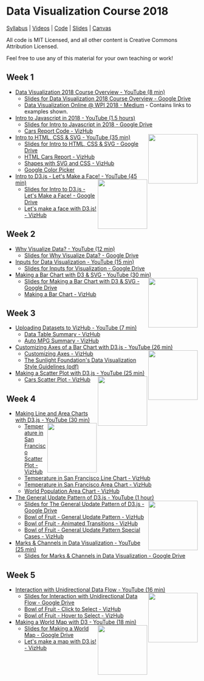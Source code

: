 # Data Visualization Course 2018

[Syllabus](syllabus.html) | [Videos](https://www.youtube.com/watch?v=4e3NF8ez95w&list=PL9yYRbwpkykvOXrZumtZWbuaXWHvjD8gi) | [Code](https://vizhub.com/curran) | [Slides](https://drive.google.com/drive/folders/1COIzQ2HNdegDRl2DSrwbliktSFksdE3m?usp=sharing) | [Canvas](https://canvas.wpi.edu/courses/11859)

All code is MIT Licensed, and all other content is Creative Commons Attribution Licensed.

Feel free to use any of this material for your own teaching or work!

## Week 1
 * [Data Visualization 2018 Course Overview - YouTube (8 min)](https://www.youtube.com/watch?v=4e3NF8ez95w&list=PL9yYRbwpkykvOXrZumtZWbuaXWHvjD8gi)
   * [Slides for Data Visualization 2018 Course Overview - Google Drive](https://docs.google.com/presentation/d/1M4Ndoa_rbCZO5uNurD4slJc3yOFXgzZbQ9c1-MYICrI/edit?usp=sharing)
   * [Data Visualization Online @ WPI 2018 - Medium](https://medium.com/@currankelleher/data-visualization-online-wpi-2018-f662bf32908d) - Contains links to examples shown.
 * [Intro to Javascript in 2018 - YouTube (1.5 hours)](https://www.youtube.com/watch?v=rUnmw9fQEwg&list=PL9yYRbwpkykvOXrZumtZWbuaXWHvjD8gi)
   * [Slides for Intro to Javascript in 2018 - Google Drive](https://docs.google.com/presentation/d/107iidqJf5X9Yyk_C2NhH3vAeDPh7pNXw-wtk8yylXio/edit?usp=sharing)
   * [Cars Report Code - VizHub](https://vizhub.com/curran/1e6587bb27c54c368deae8b79a7ca59a)
 * [Intro to HTML, CSS & SVG - YouTube (35 min)](https://www.youtube.com/watch?v=ysG9j4_Uw_g&index=3&list=PL9yYRbwpkykvOXrZumtZWbuaXWHvjD8gi)<a href="https://vizhub.com/curran/366c38ba5ebc4631b4bd936f3b709744"><img align="right" height="130" src="https://user-images.githubusercontent.com/68416/45684652-a0945700-bb64-11e8-8968-75c12af08473.png"></a>
   * [Slides for Intro to HTML, CSS & SVG - Google Drive](https://docs.google.com/presentation/d/1mneYj6UAd71HjxdkMy3goEeOS-PhX7iM7xubbNjhPok/edit?usp=sharing)
   * [HTML Cars Report - VizHub](https://vizhub.com/curran/3b8a76ab64a649d19d73ddcaff6bdaf3)
   * [Shapes with SVG and CSS - VizHub](https://vizhub.com/curran/366c38ba5ebc4631b4bd936f3b709744)
   * [Google Color Picker](https://www.google.com/search?q=color+picker&oq=color+picker&aqs=chrome.0.0l3j35i39j0l2.2912j0j7)
 * [Intro to D3.js - Let's Make a Face! - YouTube (45 min)](https://www.youtube.com/watch?v=-RQWC4I2I1s&list=PL9yYRbwpkykvOXrZumtZWbuaXWHvjD8gi&index=4)<a href="https://vizhub.com/curran/be771477cb974c938cd8603dd8b59d32"><img align="right" height="130" src="https://user-images.githubusercontent.com/68416/45684995-96bf2380-bb65-11e8-9830-5c81fd9b74da.png"></a>
   * [Slides for Intro to D3.js - Let's Make a Face! - Google Drive](https://docs.google.com/presentation/d/1BpcyDF-t3DoOm6GnHrDzw4i_vG8Oi-iatRjywJkCN4g/edit?usp=sharing)
   * [Let's make a face with D3.js! - VizHub](https://vizhub.com/68416/be771477cb974c938cd8603dd8b59d32)

## Week 2
 * [Why Visualize Data? - YouTube (12 min)](https://www.youtube.com/watch?v=7qJY6Rq9e2w&list=PL9yYRbwpkykvOXrZumtZWbuaXWHvjD8gi)
   * [Slides for Why Visualize Data? - Google Drive](https://docs.google.com/presentation/d/1IGhW6-nQX1gzEmWQH6XI9wHJSKVjWY5aq7mdWYU0gbI/edit?usp=sharing)
 * [Inputs for Data Visualization - YouTube (15 min)](https://www.youtube.com/watch?v=nGhSauu93vY&list=PL9yYRbwpkykvOXrZumtZWbuaXWHvjD8gi&index=6)
   * [Slides for Inputs for Visualization - Google Drive](https://docs.google.com/presentation/d/1Zh4hkjZdBXv_NSOR15A2uTHvAQDHlIQohkym0Y0nOcI/edit?usp=sharing)
 * [Making a Bar Chart with D3 & SVG - YouTube (30 min)](https://www.youtube.com/watch?v=NlBt-7PuaLk&list=PL9yYRbwpkykvOXrZumtZWbuaXWHvjD8gi&index=8)<a href="https://vizhub.com/curran/dd44f8fcdc8346ff90bddd63572bf638"><img align="right" height="130" src="https://user-images.githubusercontent.com/68416/45685023-b0f90180-bb65-11e8-913d-ac43312ea396.png"></a>
    * [Slides for Making a Bar Chart with D3 & SVG - Google Drive](https://docs.google.com/presentation/d/19rsOr0TYpW1iC_ncZlnWyxcvqzBChu3kUcfktBbNhio/edit?usp=sharing)
    * [Making a Bar Chart - VizHub](https://vizhub.com/curran/dd44f8fcdc8346ff90bddd63572bf638)

## Week 3
 * [Uploading Datasets to VizHub - YouTube (7 min)](https://www.youtube.com/watch?v=M6g5jKbS2vg&list=PL9yYRbwpkykvOXrZumtZWbuaXWHvjD8gi&index=8)
   * [Data Table Summary - VizHub](https://vizhub.com/curran/e6e1782e79f34e75898c49d4ed50abea)
   * [Auto MPG Summary - VizHub](https://vizhub.com/curran/5f89c1c4b9164832ad9982880a9f018c)
 * [Customizing Axes of a Bar Chart with D3.js - YouTube (26 min)](https://www.youtube.com/watch?v=c3MCROTNN8g&list=PL9yYRbwpkykvOXrZumtZWbuaXWHvjD8gi&index=9)<a href="https://vizhub.com/curran/a44b38541b6e47a4afdd2dfe67a302c5"><img align="right" height="130" src="https://user-images.githubusercontent.com/68416/45685040-be15f080-bb65-11e8-82b7-69d6ff42b681.png"></a>
   * [Customizing Axes - VizHub](https://vizhub.com/curran/a44b38541b6e47a4afdd2dfe67a302c5)
   * [The Sunlight Foundation's Data Visualization Style Guidelines (pdf)](https://github.com/amycesal/dataviz-style-guide/raw/master/Sunlight-StyleGuide-DataViz.pdf)
 * [Making a Scatter Plot with D3.js - YouTube (25 min)](https://www.youtube.com/watch?v=M2s2jowLkUo&index=10&list=PL9yYRbwpkykvOXrZumtZWbuaXWHvjD8gi)<a href="https://vizhub.com/curran/9247d4d42df74185980f7b1f7504dcc5"><img align="right" height="130" src="https://user-images.githubusercontent.com/68416/45685065-d128c080-bb65-11e8-86a3-9b558155077a.png"></a>
   * [Cars Scatter Plot - VizHub](https://vizhub.com/curran/9247d4d42df74185980f7b1f7504dcc5)

## Week 4
 * [Making Line and Area Charts with D3.js - YouTube (30 min)](https://www.youtube.com/watch?v=0vKYFsTLtbA&index=11&list=PL9yYRbwpkykvOXrZumtZWbuaXWHvjD8gi)<a href="https://vizhub.com/curran/012b5b20ce894b0fa7dc98ef3a0b43a5"><img align="right" height="130" src="https://user-images.githubusercontent.com/68416/45685084-dede4600-bb65-11e8-9cab-b69dbc903027.png"></a>
   * [Temperature in San Francisco Scatter Plot - VizHub](https://vizhub.com/curran/d131cb66253d4f88b06f76897211625a)
   * [Temperature in San Francisco Line Chart - VizHub](https://vizhub.com/curran/012b5b20ce894b0fa7dc98ef3a0b43a5)
   * [Temperature in San Francisco Area Chart - VizHub](https://vizhub.com/curran/585f19b2564e484188f4c60f1faf828e)
   * [World Population Area Chart - VizHub](https://vizhub.com/curran/900cb204023748b9a8bdf2273bdefe03)
 * [The General Update Pattern of D3.js - YouTube (1 hour)](https://www.youtube.com/watch?v=IyIAR65G-GQ&list=PL9yYRbwpkykvOXrZumtZWbuaXWHvjD8gi&index=12)<a href="https://vizhub.com/curran/7f4137a77b564607ae2791ab1e49cf7e"><img align="right" height="130" src="https://user-images.githubusercontent.com/68416/45685124-f87f8d80-bb65-11e8-91fe-4a341d260ea4.png"></a>
   * [Slides for The General Update Pattern of D3.js - Google Drive](https://docs.google.com/presentation/d/1WIjDNjgNdXaXfJd0oVYm67WNF0vt7oBnBJD3RDBBh8c/edit?usp=sharing)
   * [Bowl of Fruit - General Update Pattern - VizHub](https://vizhub.com/curran/ee9bb2827d614d26a571e00bf54dbf03)
   * [Bowl of Fruit - Animated Transitions - VizHub](https://vizhub.com/curran/9857017449ed40688201d91d79814a6d)
   * [Bowl of Fruit - General Update Pattern Special Cases - VizHub](https://vizhub.com/curran/7f4137a77b564607ae2791ab1e49cf7e)
 * [Marks & Channels in Data Visualization - YouTube (25 min)](https://www.youtube.com/watch?v=KGUxDlZ6OFQ&index=13&list=PL9yYRbwpkykvOXrZumtZWbuaXWHvjD8gi)
   * [Slides for Marks & Channels in Data Visualization - Google Drive](https://docs.google.com/presentation/d/1ycHPXpTTSIPCm01uVe9NzSXEm-C74EsS9-6DHTHWT0k/edit?usp=sharing)

## Week 5
 * [Interaction with Unidirectional Data Flow - YouTube (16 min)](https://www.youtube.com/watch?v=yInEqiEwATc&list=PL9yYRbwpkykvOXrZumtZWbuaXWHvjD8gi&index=14)<a href="https://vizhub.com/curran/764361e86c9a48109ed1f356f100e879"><img align="right" height="130" src="https://user-images.githubusercontent.com/68416/45685139-059c7c80-bb66-11e8-92d6-cff397c54fe3.png"></a>
   * [Slides for Interaction with Unidirectional Data Flow - Google Drive](https://docs.google.com/presentation/d/1wsqHwKhaIDYa7ehHLLAuLMTd2qn5xI58nTwph5vyAqE/edit?usp=sharing)
   * [Bowl of Fruit - Click to Select - VizHub](https://vizhub.com/curran/c2274b1dfe914115bac48f437b3c104e)
   * [Bowl of Fruit - Hover to Select - VizHub](https://vizhub.com/curran/764361e86c9a48109ed1f356f100e879)
 * [Making a World Map with D3 - YouTube (18 min)](https://www.youtube.com/watch?v=Qw6uAg3EO64&list=PL9yYRbwpkykvOXrZumtZWbuaXWHvjD8gi&index=15)<a href="https://vizhub.com/curran/c5475d7c95d348d5b8268012fbccb728"><img align="right" height="130" src="https://user-images.githubusercontent.com/68416/45685228-57450700-bb66-11e8-97c5-1d1803097677.png"></a>
   * [Slides for Making a World Map - Google Drive](https://docs.google.com/presentation/d/1Ek9OHBojcAPCDl8py1cHGnmJZ-PZIi0v3Abewgu8z_w/edit?usp=sharing)
   * [Let's make a map with D3.js! - VizHub](https://vizhub.com/curran/c5475d7c95d348d5b8268012fbccb728)
